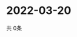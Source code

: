 # 2022-03-20
  共 0条

  <!-- BEGIN -->
  <!-- 最后更新时间Sun Mar 20 2022 13:10:55 GMT+0000 (Coordinated Universal Time) -->
  
  <!-- END -->
  
  